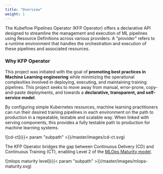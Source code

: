```yaml
---
title: "Overview"
weight: 1
---
```


The Kubeflow Pipelines Operator (KFP Operator) offers a declarative API designed to streamline the management and 
execution of ML pipelines using Resource Definitions across various providers. 
A "provider" refers to a runtime environment that handles the orchestration and execution of these pipelines and 
associated resources.

### Why KFP Operator

This project was initiated with the goal of **promoting best practices in Machine Learning engineering** while minimizing 
the operational complexities involved in deploying, executing, and maintaining training pipelines. This project seeks to
move away from manual, error-prone, copy-and-paste deployments, and towards a **declarative, transparent, and 
self-service model**.

By configuring simple Kubernetes resources, machine learning practitioners can run their desired training pipelines 
in each environment on the path to production in a repeatable, testable and scalable way. When linked with serving 
components, this provides a fully testable path to production for machine learning systems.

![cd-ct]({{< param "subpath" >}}/master/images/cd-ct.svg)

The KFP Operator bridges the gap between Continuous Delivery (CD) and Continuous Training (CT), enabling Level 2 of the
[MLOps Maturity model](https://cloud.google.com/architecture/mlops-continuous-delivery-and-automation-pipelines-in-machine-learning#mlops_level_2_cicd_pipeline_automation).

![mlops maturity level]({{< param "subpath" >}}/master/images/mlops-maturity.svg)
